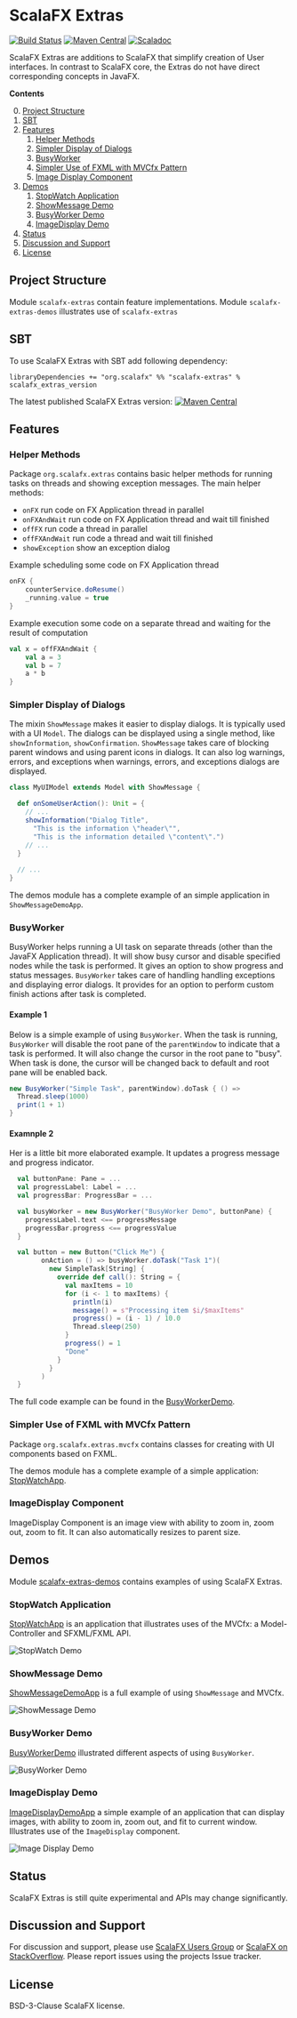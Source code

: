 ScalaFX Extras
==============

[![Build Status](https://travis-ci.org/scalafx/scalafx-extras.svg?branch=master)](https://travis-ci.org/scalafx/scalafx-extras)
[![Maven Central](https://maven-badges.herokuapp.com/maven-central/org.scalafx/scalafx-extras_2.12/badge.svg)](https://maven-badges.herokuapp.com/maven-central/org.scalafx/scalafx-extras_2.12)
[![Scaladoc](http://javadoc-badge.appspot.com/org.scalafx/scalafx-extras_2.12.svg?label=scaladoc)](http://javadoc-badge.appspot.com/org.scalafx/scalafx-extras_2.12)

ScalaFX Extras are additions to ScalaFX that simplify creation of User interfaces. 
In contrast to ScalaFX core, the Extras do not have direct corresponding concepts in JavaFX. 

**Contents**

0. [Project Structure](#project-structure)
0. [SBT](#sbt)
0. [Features](#features)
   1. [Helper Methods](#helper-methods)
   1. [Simpler Display of Dialogs](#simpler-display-of-dialogs)
   1. [BusyWorker](#busyworker)
   1. [Simpler Use of FXML with MVCfx Pattern](#simpler-use-of-fxml-with-mvcfx-pattern)
   1. [Image Display Component](#imagedisplay-component)
0. [Demos](#demos)
   1. [StopWatch Application](#stopwatch-application)
   1. [ShowMessage Demo](#showmessage-demo)
   1. [BusyWorker Demo](#busyworker-demo)
   1. [ImageDisplay Demo](#imagedisplay-demo)
0. [Status](#status)
0. [Discussion and Support](#discussion-and-support)
0. [License](#license)

Project Structure
-----------------

Module `scalafx-extras` contain feature implementations.
Module `scalafx-extras-demos` illustrates use of `scalafx-extras`

SBT
---

To use ScalaFX Extras with SBT add following dependency:

```
libraryDependencies += "org.scalafx" %% "scalafx-extras" % scalafx_extras_version
```

The latest published ScalaFX Extras version: [![Maven Central](https://maven-badges.herokuapp.com/maven-central/org.scalafx/scalafx-extras_2.12/badge.svg)](https://maven-badges.herokuapp.com/maven-central/org.scalafx/scalafx-extras_2.12)

Features
--------

### Helper Methods

Package `org.scalafx.extras` contains basic helper methods for running tasks on threads and showing exception messages.
The main helper methods:

* `onFX` run code on FX Application thread in parallel
* `onFXAndWait` run code on FX Application thread and wait till finished
* `offFX` run code a thread in parallel
* `offFXAndWait` run code a thread and wait till finished
* `showException` show an exception dialog

Example scheduling some code on FX Application thread
```scala
onFX {
    counterService.doResume()
    _running.value = true
}

```

Example execution some code on a separate thread and waiting for the result of computation
```scala
val x = offFXAndWait {
    val a = 3
    val b = 7
    a * b
}

```

### Simpler Display of Dialogs

The mixin `ShowMessage` makes it easier to display dialogs. It is typically used with a UI `Model`. 
The dialogs can be displayed using a single method, like `showInformation`, `showConfirmation`. `ShowMessage` takes care of blocking parent windows and using parent icons in dialogs. It can also log warnings, errors, and exceptions when warnings, errors, and exceptions dialogs are displayed. 

```scala
class MyUIModel extends Model with ShowMessage {

  def onSomeUserAction(): Unit = {
    // ...
    showInformation("Dialog Title",
      "This is the information \"header\"",
      "This is the information detailed \"content\".")
    // ...
  }
  
  // ...
}
```  
The demos module has a complete example of an simple application in `ShowMessageDemoApp`.

### BusyWorker

BusyWorker helps running a UI task on separate threads (other than the JavaFX Application thread). 
It will show busy cursor and disable specified nodes while the task is performed.
It gives an option to show progress and status messages. 
`BusyWorker` takes care of handling handling exceptions and displaying error dialogs.
It provides for an option to perform custom finish actions after task is completed.

#### Example 1

Below is a simple example of using `BusyWorker`. 
When the task is running, `BusyWorker` will disable the root pane of the `parentWindow` to indicate that a task is performed.
It will also change the cursor in the root pane to "busy". 
When task is done, the cursor will be changed back to default and root pane will be enabled back.

```scala
new BusyWorker("Simple Task", parentWindow).doTask { () =>
  Thread.sleep(1000)
  print(1 + 1)
}
```

#### Examnple 2

Her is a little bit more elaborated example. It updates a progress message and progress indicator.
```scala
  val buttonPane: Pane = ...
  val progressLabel: Label = ...
  val progressBar: ProgressBar = ...

  val busyWorker = new BusyWorker("BusyWorker Demo", buttonPane) {
    progressLabel.text <== progressMessage
    progressBar.progress <== progressValue
  }

  val button = new Button("Click Me") {
        onAction = () => busyWorker.doTask("Task 1")(
          new SimpleTask[String] {
            override def call(): String = {
              val maxItems = 10
              for (i <- 1 to maxItems) {
                println(i)
                message() = s"Processing item $i/$maxItems"
                progress() = (i - 1) / 10.0
                Thread.sleep(250)
              }
              progress() = 1
              "Done"
            }
          }
        )
  }
```
The full code example can be found in the 
[BusyWorkerDemo][BusyWorkerDemo].


### Simpler Use of FXML with MVCfx Pattern

Package `org.scalafx.extras.mvcfx` contains classes for creating with UI components based on FXML.

The demos module has a complete example of a simple application: [StopWatchApp][StopWatchDemo].

### ImageDisplay Component

ImageDisplay Component is an image view with ability to zoom in, zoom out, zoom to fit. 
It can also automatically resizes to parent size.


Demos
-----

Module [scalafx-extras-demos][scalafx-extras-demos] contains examples of using ScalaFX Extras.

### StopWatch Application

[StopWatchApp][StopWatchDemo] is an application that illustrates uses of the MVCfx: a Model-Controller and SFXML/FXML API.

![StopWatch Demo](notes/assets/StopWatchDemo.gif)

### ShowMessage Demo

[ShowMessageDemoApp][ShowMessageDemo] is a full example of using `ShowMessage` and MVCfx.

![ShowMessage Demo](notes/assets/ShowMessageDemo.gif)

### BusyWorker Demo

[BusyWorkerDemo][BusyWorkerDemo] illustrated different aspects of using `BusyWorker`.

![BusyWorker Demo](notes/assets/BusyWorkerDemo.gif)

### ImageDisplay Demo

[ImageDisplayDemoApp][ImageDisplayDemo] a simple example of an application that can display images, 
with ability to zoom in, zoom out, and fit to current window. Illustrates use of the `ImageDisplay` component.

![Image Display Demo](notes/assets/ImageDisplayDemo.gif)

Status
------

ScalaFX Extras is still quite experimental and APIs may change significantly.

Discussion and Support
----------------------

For discussion and support, please use [ScalaFX Users Group](https://groups.google.com/forum/#!forum/scalafx-users) 
or [ScalaFX on StackOverflow](https://stackoverflow.com/questions/tagged/scalafx).
Please report issues using the projects Issue tracker.


License
-------

BSD-3-Clause ScalaFX license.

[scalafx-extras-demos]: scalafx-extras-demos
[BusyWorkerDemo]: scalafx-extras-demos/src/main/scala/org/scalafx/extras/BusyWorkerDemo.scala
[ImageDisplayDemo]: scalafx-extras-demos\src\main\scala\org\scalafx\extras\image\ImageDisplayDemoApp.scala
[ShowMessageDemo]: scalafx-extras-demos\src\main\scala\org\scalafx\extras\showmessage
[StopWatchDemo]: scalafx-extras-demos\src\main\scala\org\scalafx\extras\mvcfx\stopwatch